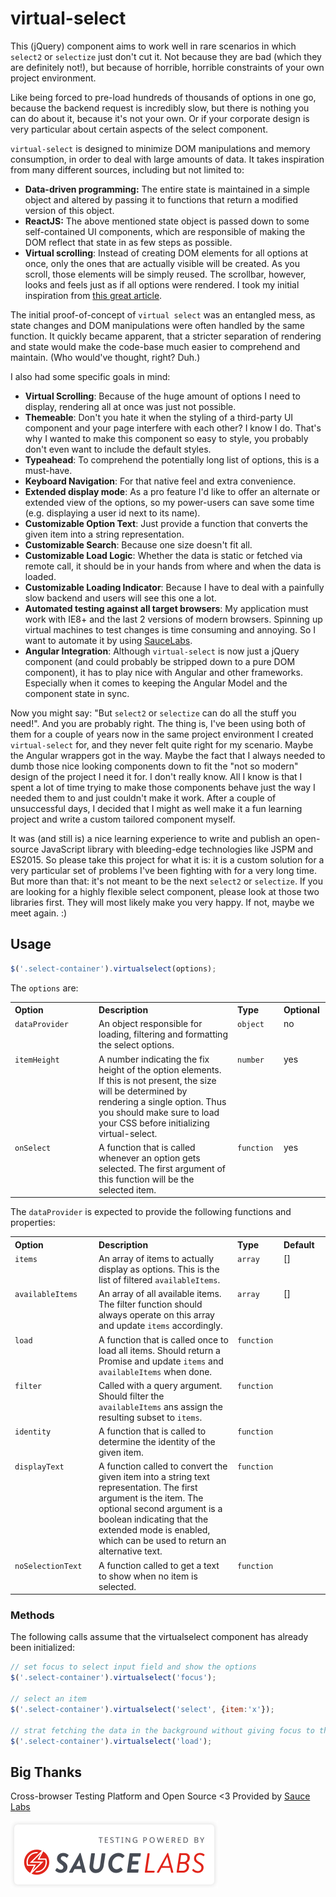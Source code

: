 # virtual-select
This (jQuery) component aims to work well in rare scenarios in which `select2` or `selectize` just don't cut it. Not because they are bad (which they are definitely not!), but because of horrible, horrible constraints of your own project environment.

Like being forced to pre-load hundreds of thousands of options in one go, because the backend request is incredibly slow, but there is nothing you can do about it, because it's not your own. Or if your corporate design is very particular about certain aspects of the select component.

`virtual-select` is designed to minimize DOM manipulations and memory consumption, in order to deal with large amounts of data. It takes inspiration from many different sources, including but not limited to:
- **Data-driven programming:** The entire state is maintained in a simple object and altered by passing it to functions that return a modified version of this object.
- **ReactJS:** The above mentioned state object is passed down to some self-contained UI components, which are responsible of making the DOM reflect that state in as few steps as possible.
- **Virtual scrolling**: Instead of creating DOM elements for all options at once, only the ones that are actually visible will be created. As you scroll, those elements will be simply reused. The scrollbar, however, looks and feels just as if all options were rendered. I took my initial inspiration from [this great article](http://twofuckingdevelopers.com/2014/11/angularjs-virtual-list-directive-tutorial/).

The initial proof-of-concept of `virtual select` was an entangled mess, as state changes and DOM manipulations were often handled by the same function. It quickly became apparent, that a stricter separation of rendering and state would make the code-base much easier to comprehend and maintain. (Who would've thought, right? Duh.)

I also had some specific goals in mind:
- **Virtual Scrolling**: Because of the huge amount of options I need to display, rendering all at once was just not possible.
- **Themeable**: Don't you hate it when the styling of a third-party UI component and your page interfere with each other? I know I do. That's why I wanted to make this component so easy to style, you probably don't even want to include the default styles.
- **Typeahead**: To comprehend the potentially long list of options, this is a must-have.
- **Keyboard Navigation**: For that native feel and extra convenience.
- **Extended display mode**: As a pro feature I'd like to offer an alternate or extended view of the options, so my power-users can save some time (e.g. displaying a user id next to its name).
- **Customizable Option Text**: Just provide a function that converts the given item into a string representation.
- **Customizable Search**: Because one size doesn't fit all.
- **Customizable Load Logic**: Whether the data is static or fetched via remote call, it should be in your hands from where and when the data is loaded.
- **Customizable Loading Indicator**: Because I have to deal with a painfully slow backend and users will see this one a lot.
- **Automated testing against all target browsers**: My application must work with IE8+ and the last 2 versions of modern browsers. Spinning up virtual machines to test changes is time consuming and annoying. So I want to automate it by using [SauceLabs](https://saucelabs.com).
- **Angular Integration**: Although `virtual-select` is now just a jQuery component (and could probably be stripped down to a pure DOM component), it has to play nice with Angular and other frameworks. Especially when it comes to keeping the Angular Model and the component state in sync.

Now you might say: "But `select2` or `selectize` can do all the stuff you need!". And you are probably right. The thing is, I've been using both of them for a couple of years now in the same project environment I created `virtual-select` for, and they never felt quite right for my scenario. Maybe the Angular wrappers got in the way. Maybe the fact that I always needed to dumb those nice looking components down to fit the "not so modern" design of the project I need it for. I don't really know. All I know is that I spent a lot of time trying to make those components behave just the way I needed them to and just couldn't make it work. After a couple of unsuccessful days, I decided that I might as well make it a fun learning project and write a custom tailored component myself.

It was (and still is) a nice learning experience to write and publish an open-source JavaScript library with bleeding-edge technologies like JSPM and ES2015. So please take this project for what it is: it is a custom solution for a very particular set of problems I've been fighting with for a very long time. But more than that: it's not meant to be the next `select2` or `selectize`. If you are looking for a highly flexible select component, please look at those two libraries first. They will most likely make you very happy. If not, maybe we meet again. :)

## Usage

```javascript
$('.select-container').virtualselect(options);
```

The `options` are:

<table width="100%">
	<tr>
		<th valign="top" width="120px" align="left">Option</th>
		<th valign="top" align="left">Description</th>
		<th valign="top" width="60px" align="left">Type</th>
		<th valign="top" width="60px" align="left">Optional</th>
	</tr>
	<tr>
		<td valign="top"><code>dataProvider</code></td>
		<td valign="top">An object responsible for loading, filtering and formatting the select options.</td>
		<td valign="top"><code>object</code></td>
		<td valign="top">no</td>
	</tr>
	<tr>
		<td valign="top"><code>itemHeight</code></td>
		<td valign="top">A number indicating the fix height of the option elements. If this is not present, the size will be determined by rendering a single option. Thus you should make sure to load your CSS before initializing virtual-select.</td>
		<td valign="top"><code>number</code></td>
		<td valign="top">yes</td>
	</tr>
	<tr>
		<td valign="top"><code>onSelect</code></td>
		<td valign="top">A function that is called whenever an option gets selected. The first argument of this function will be the selected item.</td>
		<td valign="top"><code>function</code></td>
		<td valign="top">yes</td>
	</tr>	
</table>

The `dataProvider` is expected to provide the following functions and properties:

<table width="100%">
	<tr>
		<th valign="top" width="120px" align="left">Option</th>
		<th valign="top" align="left">Description</th>
		<th valign="top" width="60px" align="left">Type</th>
		<th valign="top" width="60px" align="left">Default</th>
	</tr>
	<tr>
		<td valign="top"><code>items</code></td>
		<td valign="top">An array of items to actually display as options. This is the list of filtered <code>availableItems</code>.</td>
		<td valign="top"><code>array</code></td>
		<td valign="top">[]</td>
	</tr>
	<tr>
		<td valign="top"><code>availableItems</code></td>
		<td valign="top">An array of all available items. The filter function should always operate on this array and update <code>items</code> accordingly.</td>
		<td valign="top"><code>array</code></td>
		<td valign="top">[]</td>
	</tr>
	<tr>
		<td valign="top"><code>load</code></td>
		<td valign="top">A function that is called once to load all items. Should return a Promise and update <code>items</code> and <code>availableItems</code> when done.</td>
		<td valign="top"><code>function</code></td>
		<td valign="top"></td>
	</tr>
	<tr>
		<td valign="top"><code>filter</code></td>
		<td valign="top">Called with a query argument. Should filter the <code>availableItems</code> ans assign the resulting subset to <code>items</code>.</td>
		<td valign="top"><code>function</code></td>
		<td valign="top"></td>
	</tr>	
	<tr>
		<td valign="top"><code>identity</code></td>
		<td valign="top">A function that is called to determine the identity of the given item.</td>
		<td valign="top"><code>function</code></td>
		<td valign="top"></td>
	</tr>
	<tr>
		<td valign="top"><code>displayText</code></td>
		<td valign="top">A function called to convert the given item into a string text representation. The first argument is the item. The optional second argument is a boolean indicating that the extended mode is enabled, which can be used to return an alternative text.</td>
		<td valign="top"><code>function</code></td>
		<td valign="top"></td>
	</tr>
	<tr>
		<td valign="top"><code>noSelectionText</code></td>
		<td valign="top">A function called to get a text to show when no item is selected.</td>
		<td valign="top"><code>function</code></td>
		<td valign="top"></td>
	</tr>		
</table>

### Methods

The following calls assume that the virtualselect component has already been initialized:

```javascript
// set focus to select input field and show the options
$('.select-container').virtualselect('focus');

// select an item
$('.select-container').virtualselect('select', {item:'x'});

// strat fetching the data in the background without giving focus to the select component
$('.select-container').virtualselect('load');
```

## Big Thanks

Cross-browser Testing Platform and Open Source <3 Provided by [Sauce Labs][homepage]

[homepage]: https://saucelabs.com

![](https://raw.githubusercontent.com/SQiShER/virtual-select/master/Powered%20by%20Sauce%20Labs%20badges%20white.svg)
